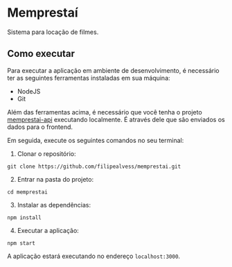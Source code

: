 # Memprestaí
Sistema para locação de filmes.

## Como executar
Para executar a aplicação em ambiente de desenvolvimento, é necessário ter as seguintes ferramentas instaladas em sua máquina:
- NodeJS
- Git

Além das ferramentas acima, é necessário que você tenha o projeto [memprestai-api](https://github.com/filipealvess/memprestai-api) executando localmente. É através dele que são enviados os dados para o frontend.

Em seguida, execute os seguintes comandos no seu terminal:
1) Clonar o repositório:
```
git clone https://github.com/filipealvess/memprestai.git
```

2) Entrar na pasta do projeto:
```
cd memprestai
```

3) Instalar as dependências:
```
npm install
```

4) Executar a aplicação:
```
npm start
```

A aplicação estará executando no endereço `localhost:3000`.